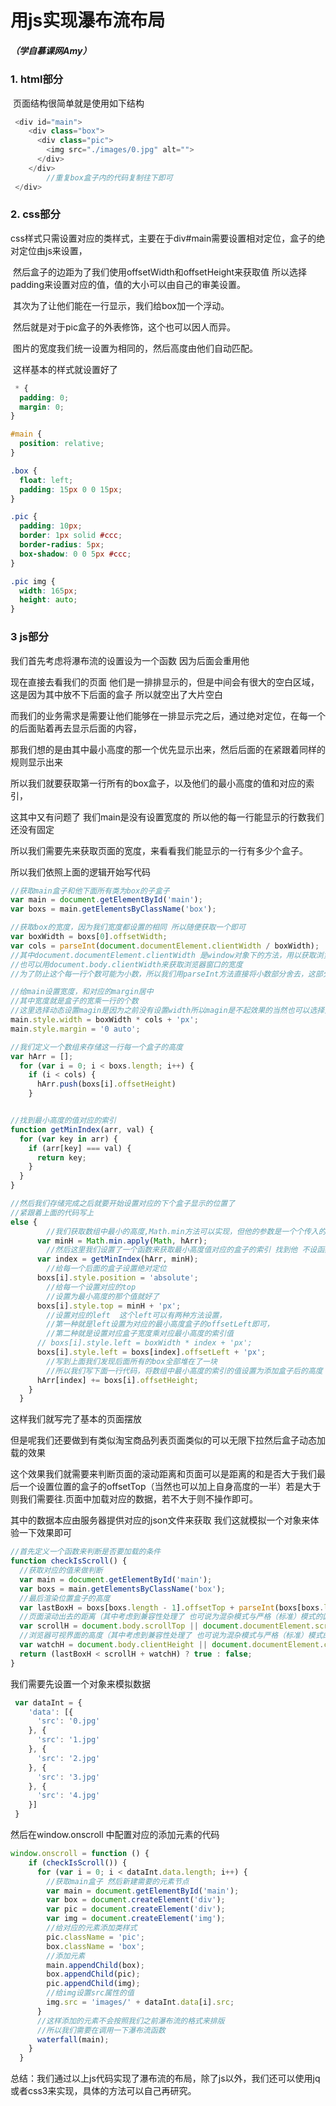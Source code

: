 # 用js实现瀑布流布局 

##### （学自慕课网Amy）

### 1.	html部分

​	页面结构很简单就是使用如下结构

```js
 <div id="main">
    <div class="box">
      <div class="pic">
        <img src="./images/0.jpg" alt="">
      </div>
    </div>
		//重复box盒子内的代码复制往下即可
 </div>
```

### 2.	css部分

​	css样式只需设置对应的类样式，主要在于div#main需要设置相对定位，盒子的绝对定位由js来设置，

​	然后盒子的边距为了我们使用offsetWidth和offsetHeight来获取值  所以选择padding来设置对应的值，值的大小可以由自己的审美设置。

​	其次为了让他们能在一行显示，我们给box加一个浮动。

​	然后就是对于pic盒子的外表修饰，这个也可以因人而异。

​	图片的宽度我们统一设置为相同的，然后高度由他们自动匹配。

​	这样基本的样式就设置好了

```css
 * {
  padding: 0;
  margin: 0;
}

#main {
  position: relative;
}

.box {
  float: left;
  padding: 15px 0 0 15px;
}

.pic {
  padding: 10px;
  border: 1px solid #ccc;
  border-radius: 5px;
  box-shadow: 0 0 5px #ccc;
}

.pic img {
  width: 165px;
  height: auto;
}
```

### 3	js部分

我们首先考虑将瀑布流的设置设为一个函数  因为后面会重用他

现在直接去看我们的页面 他们是一排排显示的，但是中间会有很大的空白区域，这是因为其中放不下后面的盒子 所以就空出了大片空白

而我们的业务需求是需要让他们能够在一排显示完之后，通过绝对定位，在每一个的后面贴着再去显示后面的内容，

那我们想的是由其中最小高度的那一个优先显示出来，然后后面的在紧跟着同样的规则显示出来

所以我们就要获取第一行所有的box盒子，以及他们的最小高度的值和对应的索引，

这其中又有问题了 我们main是没有设置宽度的 所以他的每一行能显示的行数我们还没有固定

所以我们需要先来获取页面的宽度，来看看我们能显示的一行有多少个盒子。

所以我们依照上面的逻辑开始写代码

```js
//获取main盒子和他下面所有类为box的子盒子
var main = document.getElementById('main');
var boxs = main.getElementsByClassName('box');
```

```js
//获取box的宽度，因为我们宽度都设置的相同 所以随便获取一个即可
var boxWidth = boxs[0].offsetWidth;
var cols = parseInt(document.documentElement.clientWidth / boxWidth);
//其中document.documentElement.clientWidth 是window对象下的方法，用以获取浏览器窗口的宽度（其中不包括滚动条的宽度）
//也可以用document.body.clientWidth来获取浏览器窗口的宽度
//为了防止这个每一行个数可能为小数，所以我们用parseInt方法直接将小数部分舍去，这部分用Math.floor方法也可
```

```js
//给main设置宽度，和对应的margin居中
//其中宽度就是盒子的宽乘一行的个数
//这里选择动态设置magin是因为之前没有设置width所以magin是不起效果的当然也可以选择先在上面css中写好magin然后我们动态添加宽度时就会起效果
main.style.width = boxWidth * cols + 'px';
main.style.margin = '0 auto';
```

```js
//我们定义一个数组来存储这一行每一个盒子的高度
var hArr = [];
  for (var i = 0; i < boxs.length; i++) {
    if (i < cols) {
      hArr.push(boxs[i].offsetHeight)
    }
```

```js

```

```js
//找到最小高度的值对应的索引
function getMinIndex(arr, val) {
  for (var key in arr) {
    if (arr[key] === val) {
      return key;
    }
  }
}
```

```js
//然后我们存储完成之后就要开始设置对应的下个盒子显示的位置了
//紧跟着上面的代码写上
else {
  		//我们获取数组中最小的高度,Math.min方法可以实现，但他的参数是一个个传入的，所以我们可以利用apply方法来以数组的形式传入参数
      var minH = Math.min.apply(Math, hArr);
  		//然后这里我们设置了一个函数来获取最小高度值对应的盒子的索引 找到他 不设函数直接写也可
      var index = getMinIndex(hArr, minH);
  		//给每一个后面的盒子设置绝对定位
      boxs[i].style.position = 'absolute';
  		//给每一个设置对应的top
  		//设置为最小高度的那个值就好了
      boxs[i].style.top = minH + 'px';
  		//设置对应的left  这个left可以有两种方法设置，
  		//第一种就是left设置为对应的最小高度盒子的offsetLeft即可，
  		//第二种就是设置对应盒子宽度乘对应最小高度的索引值
      // boxs[i].style.left = boxWidth * index + 'px';
      boxs[i].style.left = boxs[index].offsetLeft + 'px';
  		//写到上面我们发现后面所有的box全部堆在了一块 
  		//所以我们写下面一行代码，将数组中最小高度的索引的值设置为添加盒子后的高度   然后就可以做到基本页面上盒子的摆放设置了
      hArr[index] += boxs[i].offsetHeight;
    }
  }
```

这样我们就写完了基本的页面摆放

但是呢我们还要做到有类似淘宝商品列表页面类似的可以无限下拉然后盒子动态加载的效果 

这个效果我们就需要来判断页面的滚动距离和页面可以是距离的和是否大于我们最后一个设置位置的盒子的offsetTop（当然也可以加上自身高度的一半）若是大于则我们需要往.页面中加载对应的数据，若不大于则不操作即可。

其中的数据本应由服务器提供对应的json文件来获取 我们这就模拟一个对象来体验一下效果即可

```js
//首先定义一个函数来判断是否要加载的条件
function checkIsScroll() {
  //获取对应的值来做判断
  var main = document.getElementById('main');
  var boxs = main.getElementsByClassName('box');
  //最后渲染位置盒子的高度
  var lastBoxH = boxs[boxs.length - 1].offsetTop + parseInt(boxs[boxs.length-1].offsetHeight/2);
  //页面滚动出去的距离（其中考虑到兼容性处理了 也可说为混杂模式与严格（标准）模式的区别）
  var scrollH = document.body.scrollTop || document.documentElement.scrollTop;
  //浏览器可视界面的高度（其中考虑到兼容性处理了 也可说为混杂模式与严格（标准）模式的区别）
  var watchH = document.body.clientHeight || document.documentElement.clientHeight;
  return (lastBoxH < scrollH + watchH) ? true : false;
}
```

我们需要先设置一个对象来模拟数据

```js
 var dataInt = {
    'data': [{
      'src': '0.jpg'
    }, {
      'src': '1.jpg'
    }, {
      'src': '2.jpg'
    }, {
      'src': '3.jpg'
    }, {
      'src': '4.jpg'
    }]
 }
```

然后在window.onscroll 中配置对应的添加元素的代码

```js
window.onscroll = function () {
    if (checkIsScroll()) {
      for (var i = 0; i < dataInt.data.length; i++) {
        //获取main盒子 然后新建需要的元素节点
        var main = document.getElementById('main');
        var box = document.createElement('div');
        var pic = document.createElement('div');
        var img = document.createElement('img');
        //给对应的元素添加类样式
        pic.className = 'pic';
        box.className = 'box';
        //添加元素
        main.appendChild(box);
        box.appendChild(pic);
        pic.appendChild(img);
        //给img设置src属性的值
        img.src = 'images/' + dataInt.data[i].src;
      }
      //这样添加的元素不会按照我们之前瀑布流的格式来排版
      //所以我们需要在调用一下瀑布流函数
      waterfall(main);
    }
  }
```





总结：我们通过以上js代码实现了瀑布流的布局，除了js以外，我们还可以使用jq或者css3来实现，具体的方法可以自己再研究。